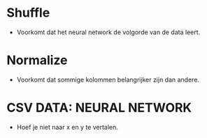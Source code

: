 # Shuffle

- Voorkomt dat het neural network de volgorde van de data leert.

# Normalize

- Voorkomt dat sommige kolommen belangrijker zijn dan andere.

# CSV DATA: NEURAL NETWORK

- Hoef je niet naar x en y te vertalen.
